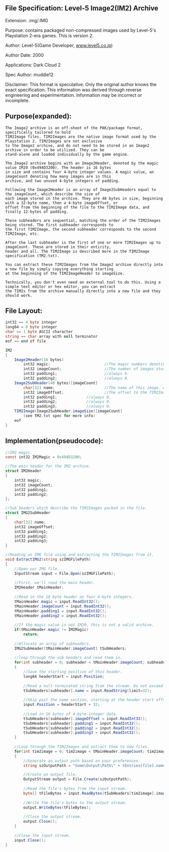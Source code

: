 File Specification:		Level-5 Image2(IM2) Archive
------------------------------------------------------------------------------------------------

Extension:			.img/.IMG

Purpose:			contains packaged non-compressed images used by Level-5's Playstation 2-era games. 
						This is version 2.

Author:				Level-5(Game Developer, www.level5.co.jp)

Author Date:			2000

Applications:			Dark Cloud 2

Spec Author:			muddle12

Disclaimer:				This format is speculative. Only the original author knows the exact specification.
	This information was derived through reverse engineering and experimentation. Information may be incorrect or	
	incomplete.

Purpose(expanded):
------------------------------------------------------------------------------------------------

	The Image2 archive is an off-shoot of the PAK/package format, specifically tailored to hold 
	TIM2Image files. TIM2Images are the native image format used by the Playstation 2. TIM2Images are not exclusive
	to the Image2 archive, and do not need to be stored in an Image2 archive in order to be utilized. They can be
	stand-alone and loaded individually by the game engine.
	
	The Image2 archive begins with an Image2Header, denoted by the magic value IM20 (0x494D3200). The header is 16 bytes
	in size and contains four 4-byte integer values. A magic value, an imageCount denoting how many images are in this
	archive, and two unused 4-byte integers of padding.
	
	Following the Image2Header is an array of Image2SubHeaders equal to the imageCount, which describe the size of 
	each image stored in the archive. They are 48 bytes in size, beginning with a 32-byte name, then a 4-byte imageOffset, or
	offset from the beginning of the file to the TIM2Image data, and finally 12-bytes of padding.
	
	These subheaders are sequential, matching the order of the TIM2Images being stored. The first subheader corresponds to
	the first TIM2Image, the second subheader corresponds to the second TIM2Image, etc.
	
	After the last subheader is the first of one or more TIM2Images up to imageCount. These are stored in their entirity, 
	header and all. The TIM2Image is described more in the TIM2Image specification (TM2.txt).
	
	You can extract these TIM2Images from the Image2 archive directly into a new file by simply copying everything starting
	at the beginning of the TIM2ImageHeader to imageSize.
	
	Technically, you don't even need an external tool to do this. Using a simple text editor or hex editor, you can extract
	the TIM2s from the archive manually directly into a new file and they should work.

File Layout:
---------------------------
```cs
int32 == 4 byte integer
long64 = 8 byte integer
char == 1 byte ASCII character
string == char array with null terminator
eof == end of file

IM2
{
	Image2Header(16 bytes)
        int32 magic;                       	//The magic numbers denoting the version of this IMG file.
        int32 imageCount;           		//The number of images stored in the IMG file.
        int32 padding1;                 	//always 0.
        int32 padding2;                    	//always 0.
	Image2SubHeader(48 bytes)[imageCount]
		char[32] name;                     	//The name of this image. Always 32 bytes long, with null terminators.
		int32 imageOffset;                	//The offset to the TIM2Image data.
		int32 padding1;				//always 0.
		int32 padding2;				//always 0.
		int32 padding3;				//always 0.
	TIM2Image(Image2SubHeader.imageSize)[imageCount]
		(see TM2.txt spec for more info)
	eof
}
```

Implementation(pseudocode):
---------------------------
```cs
//IM2 magic.
const int32 IM2Magic = 0x494D3200;

//The main header for the IM2 archive.
struct IM2Header
{
	int32 magic;
	int32 imageCount;
	int32 padding1;
	int32 padding2;
};

//Sub headers which describe the TIM2Images packed in the file.
struct IMG2SubHeader
{
	char[32] name;
	int32 imageOffset;
	int32 padding1;
	int32 padding2;
	int32 padding3;
}

//Reading an IMG file using and extracting the TIM2Images from it.
void ExtractIMG2(string szIMGFilePath)
{
	//Open our IMG file.
	InputStream input = File.Open(szIMGFilePath);
	
	//First, we'll read the main header.
	IM2Header tMainHeader;
	
	//Read in the 16 byte header as four 4-byte integers.
	tMainHeader.magic = input.ReadInt32();
	tMainHeader.imageCount = input.ReadInt32();
	tMainHeader.padding1 = input.ReadInt32();
	tMainHeader.padding2 = input.ReadInt32();
	
	//If the magic value is not IM20, this is not a valid archive.
	if(tMainHeader.magic != IM2Magic)
		return;
	
	//Allocate an array of subheaders.
	IMG2SubHeader[tMainHeader.imageCount] tSubHeaders; 
	
	//loop through the sub headers and read them in.
	for(int subheader = 0; subheader < tMainHeader.imageCount; subheader++)
	{
		//Save the starting position of this header.
		long64 headerStart = input.Position;
		
		//Read a null-terminated string from the stream. Do not exceed 32 bytes.
		tSubHeaders[subheader].name = input.ReadString(limit=32);
		
		//Skip past the name section, starting at the header start offset.
		input.Position = headerStart + 32;
		
		//Load in 16 bytes of 4-byte integer data.
		tSubHeaders[subheader].imageOffset = input.ReadInt32();
		tSubHeaders[subheader].padding1 = input.ReadInt32();
		tSubHeaders[subheader].padding2 = input.ReadInt32();
		tSubHeaders[subheader].padding3 = input.ReadInt32();
	}
	
	//Loop through the TIM2Images and extract them to new files.
	for(int tim2image = 0; tim2image < tMainHeader.imageCount; tim2image++)
	{
		//Generate an output path based on your preferences.
		string szOutputPath = "Some\Output\Path\" + tEntries[file].name; 

		//Create an output file.
		OutputStream output = File.Create(szOutputPath);
		
		//Read the file's bytes from the input stream.
		byte[] tFileBytes = input.ReadBytes(tSubHeaders[tim2image].imageSize);
		
		//Write the file's bytes to the output stream.
		output.WriteBytes(tFileBytes);
		
		//Close the output stream.
		output.Close();
	}
	
	//Close the input stream.
	input.Close();
}
```
